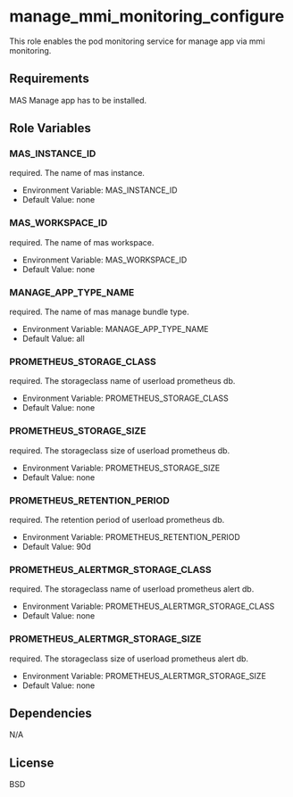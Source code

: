 manage_mmi_monitoring_configure
================================

This role enables the pod monitoring service for manage app via mmi monitoring. 

Requirements
------------

MAS Manage app has to be installed. 

Role Variables
--------------

### MAS_INSTANCE_ID

required. The name of mas instance. 
 * Environment Variable: MAS_INSTANCE_ID
 * Default Value: none

### MAS_WORKSPACE_ID

required. The name of mas workspace. 
 * Environment Variable: MAS_WORKSPACE_ID
 * Default Value: none

### MANAGE_APP_TYPE_NAME

required. The name of mas manage bundle type. 
 * Environment Variable: MANAGE_APP_TYPE_NAME
 * Default Value: all

### PROMETHEUS_STORAGE_CLASS

required. The storageclass name of userload prometheus db. 
 * Environment Variable: PROMETHEUS_STORAGE_CLASS
 * Default Value: none

### PROMETHEUS_STORAGE_SIZE

required. The storageclass size of userload prometheus db. 
 * Environment Variable: PROMETHEUS_STORAGE_SIZE
 * Default Value: none


### PROMETHEUS_RETENTION_PERIOD

required. The retention period of userload prometheus db. 
 * Environment Variable: PROMETHEUS_RETENTION_PERIOD
 * Default Value: 90d

### PROMETHEUS_ALERTMGR_STORAGE_CLASS

required. The storageclass name of userload prometheus alert db. 
 * Environment Variable: PROMETHEUS_ALERTMGR_STORAGE_CLASS
 * Default Value: none

### PROMETHEUS_ALERTMGR_STORAGE_SIZE

required. The storageclass size of userload prometheus alert db. 
 * Environment Variable: PROMETHEUS_ALERTMGR_STORAGE_SIZE
 * Default Value: none

Dependencies
------------
N/A


License
-------

BSD
